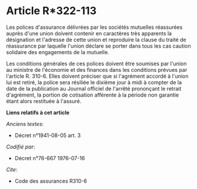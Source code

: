 # Article R*322-113

Les polices d'assurance délivrées par les sociétés mutuelles réassurées auprès d'une union doivent contenir en caractères
très apparents la désignation et l'adresse de cette union et reproduire la clause du traité de réassurance par laquelle
l'union déclare se porter dans tous les cas caution solidaire des engagements de la mutuelle.

Les conditions générales de ces polices doivent être soumises par l'union au ministre de l'économie et des finances dans les
conditions prévues par l'article R. 310-6. Elles doivent préciser que si l'agrément accordé à l'union lui est retiré, la
police sera résiliée le dixième jour à midi à compter de la date de la publication au Journal officiel de l'arrêté prononçant
le retrait d'agrément, la portion de cotisation afférente à la période non garantie étant alors restituée à l'assuré.

**Liens relatifs à cet article**

_Anciens textes_:

  - Décret n°1941-08-05 art. 3

_Codifié par_:

  - Décret n°76-667 1976-07-16

_Cite_:

  - Code des assurances R310-6
